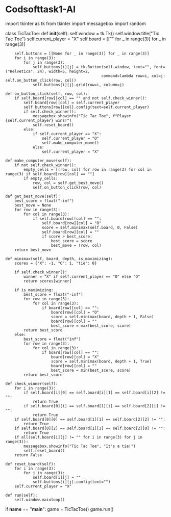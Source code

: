 # Codsofttask1-AI
import tkinter as tk
from tkinter import messagebox
import random

class TicTacToe:
    def __init__(self):
        self.window = tk.Tk()
        self.window.title("Tic Tac Toe")
        self.current_player = "X"
        self.board = [["" for _ in range(3)] for _ in range(3)]

        self.buttons = [[None for _ in range(3)] for _ in range(3)]
        for i in range(3):
            for j in range(3):
                self.buttons[i][j] = tk.Button(self.window, text="", font=("Helvetica", 24), width=5, height=2,
                                              command=lambda row=i, col=j: self.on_button_click(row, col))
                self.buttons[i][j].grid(row=i, column=j)

    def on_button_click(self, row, col):
        if self.board[row][col] == "" and not self.check_winner():
            self.board[row][col] = self.current_player
            self.buttons[row][col].config(text=self.current_player)
            if self.check_winner():
                messagebox.showinfo("Tic Tac Toe", f"Player {self.current_player} wins!")
                self.reset_board()
            else:
                if self.current_player == "X":
                    self.current_player = "O"
                    self.make_computer_move()
                else:
                    self.current_player = "X"

    def make_computer_move(self):
        if not self.check_winner():
            empty_cells = [(row, col) for row in range(3) for col in range(3) if self.board[row][col] == ""]
            if empty_cells:
                row, col = self.get_best_move()
                self.on_button_click(row, col)

    def get_best_move(self):
        best_score = float("-inf")
        best_move = None
        for row in range(3):
            for col in range(3):
                if self.board[row][col] == "":
                    self.board[row][col] = "O"
                    score = self.minimax(self.board, 0, False)
                    self.board[row][col] = ""
                    if score > best_score:
                        best_score = score
                        best_move = (row, col)
        return best_move

    def minimax(self, board, depth, is_maximizing):
        scores = {"X": -1, "O": 1, "tie": 0}

        if self.check_winner():
            winner = "X" if self.current_player == "O" else "O"
            return scores[winner]

        if is_maximizing:
            best_score = float("-inf")
            for row in range(3):
                for col in range(3):
                    if board[row][col] == "":
                        board[row][col] = "O"
                        score = self.minimax(board, depth + 1, False)
                        board[row][col] = ""
                        best_score = max(best_score, score)
            return best_score
        else:
            best_score = float("inf")
            for row in range(3):
                for col in range(3):
                    if board[row][col] == "":
                        board[row][col] = "X"
                        score = self.minimax(board, depth + 1, True)
                        board[row][col] = ""
                        best_score = min(best_score, score)
            return best_score

    def check_winner(self):
        for i in range(3):
            if self.board[i][0] == self.board[i][1] == self.board[i][2] != "":
                return True
            if self.board[0][i] == self.board[1][i] == self.board[2][i] != "":
                return True
        if self.board[0][0] == self.board[1][1] == self.board[2][2] != "":
            return True
        if self.board[0][2] == self.board[1][1] == self.board[2][0] != "":
            return True
        if all(self.board[i][j] != "" for i in range(3) for j in range(3)):
            messagebox.showinfo("Tic Tac Toe", "It's a tie!")
            self.reset_board()
        return False

    def reset_board(self):
        for i in range(3):
            for j in range(3):
                self.board[i][j] = ""
                self.buttons[i][j].config(text="")
        self.current_player = "X"

    def run(self):
        self.window.mainloop()

if __name__ == "__main__":
    game = TicTacToe()
    game.run()



